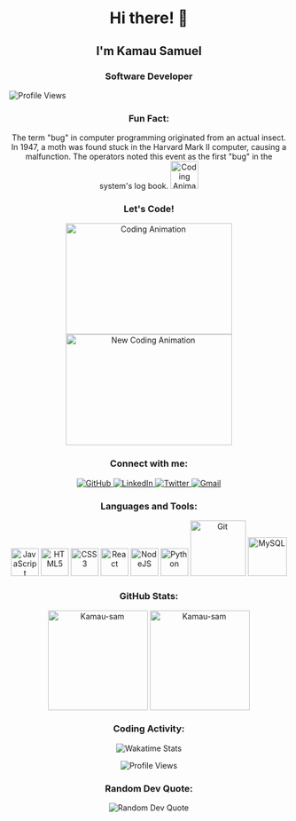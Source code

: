 <h1 align="center">Hi there! 👋</h1>
<h2 align="center">I'm Kamau Samuel</h2>
<h3 align="center">Software Developer</h3>

<p align="left">
  <img src="https://komarev.com/ghpvc/?username=Kamau-sam&color=blueviolet&style=flat-square&label=Profile+Views" alt="Profile Views" />
</p>

<h3 align="center">Fun Fact:</h3>
<p align="center">
  The term "bug" in computer programming originated from an actual insect. In 1947, a moth was found stuck in the Harvard Mark II computer, causing a malfunction. The operators noted this event as the first "bug" in the system's log book.
  <img src="https://user-images.githubusercontent.com/73097560/115834477-dbab4500-a447-11eb-908a-139a6edaec5c.gif" alt="Coding Animation" width="50">
</p>

<h3 align="center">Let's Code!</h3>
<p align="center">
  <img src="https://media.tenor.com/2uyENRmiUt0AAAAC/coding.gif" alt="Coding Animation" width="300" height="200">
  <img src="https://media0.giphy.com/media/v1.Y2lkPTc5MGI3NjExYWJ1cDU1a2tjcjBtbnRnemp4dWpwODN5ZmcybGNtaXY3dG8xa2FxdSZlcD12MV9pbnRlcm5hbF9naWZfYnlfaWQmY3Q9Zw/26tn33aiTi1jkl6H6/giphy.webp" alt="New Coding Animation" width="300" height="200">
</p>

<h3 align="center">Connect with me:</h3>
<p align="center">
  <a href="https://github.com/Kamau-sam" target="_blank">
    <img src="https://img.shields.io/badge/GitHub-100000?style=for-the-badge&logo=github&logoColor=white" alt="GitHub">
  </a>
  <a href="https://www.linkedin.com/in/samuel-kamau-sk6411" target="_blank">
    <img src="https://img.shields.io/badge/LinkedIn-0077B5?style=for-the-badge&logo=linkedin&logoColor=white" alt="LinkedIn">
  </a>
  <a href="https://twitter.com/Skamau_" target="_blank">
    <img src="https://img.shields.io/badge/Twitter-000000?style=for-the-badge&logo=x&logoColor=white" alt="Twitter">
  </a>
  <a href="mailto:skamau.6411@gmail.com">
    <img src="https://img.shields.io/badge/Gmail-D14836?style=for-the-badge&logo=gmail&logoColor=white" alt="Gmail">
  </a>
</p>

<h3 align="center">Languages and Tools:</h3>
<p align="center">
  <img src="https://media3.giphy.com/media/ln7z2eWriiQAllfVcn/200w.webp" alt="JavaScript" width="50">
  <img src="https://media.giphy.com/media/XAxylRMCdpbEWUAvr8/giphy.gif" alt="HTML5" width="50">
  <img src="https://media.giphy.com/media/fsEaZldNC8A1PJ3mwp/giphy.gif" alt="CSS3" width="50">
  <img src="https://media.giphy.com/media/eNAsjO55tPbgaor7ma/giphy.gif" alt="React" width="50">
  <img src="https://media.giphy.com/media/kdFc8fubgS31b8DsVu/giphy.gif" alt="NodeJS" width="50">
  <img src="https://media.giphy.com/media/LMt9638dO8dftAjtco/giphy.gif" alt="Python" width="50">
  <img src="https://media.giphy.com/media/kH1DBkPNyZPOk0BxrM/giphy.gif" alt="Git" width="100">
  <img src="https://media.giphy.com/media/W71QxkQgCDM1WJYdFz/giphy.gif" alt="MySQL" width="70" height="70"/>

</p>

<h3 align="center">GitHub Stats:</h3>
<p align="center">
  <img align="center" height="180em" src="https://github-readme-stats.vercel.app/api/top-langs/?username=Kamau-sam&langs_count=8&theme=neon" alt="Kamau-sam" />
  <img align="center" height="180em" src="https://github-readme-streak-stats.herokuapp.com/?user=Kamau-sam&theme=neon-dark" alt="Kamau-sam" />
</p>

<h3 align="center">Coding Activity:</h3>
<p align="center">
  <img src="https://github-readme-stats.vercel.app/api/wakatime?username=Kamau&theme=radical" alt="Wakatime Stats" />
</p>

<p align="center">
  <img src="https://komarev.com/ghpvc/?username=Kamau-sam&color=blueviolet&style=flat-square&label=Profile+Views" alt="Profile Views" />
</p>


<h3 align="center">Random Dev Quote:</h3>
<p align="center">
  <img src="https://quotes-github-readme.vercel.app/api?type=horizontal&theme=radical" alt="Random Dev Quote" />
</p>

